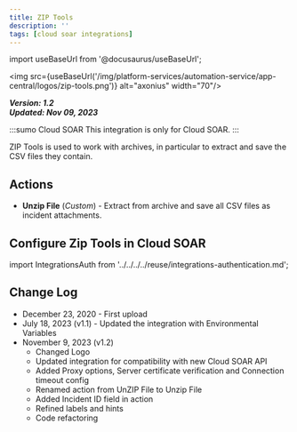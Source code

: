 ```yaml
---
title: ZIP Tools
description: ''
tags: [cloud soar integrations]
---
```

import useBaseUrl from '@docusaurus/useBaseUrl';

<img src={useBaseUrl('/img/platform-services/automation-service/app-central/logos/zip-tools.png')} alt="axonius" width="70"/>

***Version: 1.2  
Updated: Nov 09, 2023***

:::sumo Cloud SOAR
This integration is only for Cloud SOAR.
:::

ZIP Tools is used to work with archives, in particular to extract and save the CSV files they contain.

## Actions

* **Unzip File** (*Custom*) - Extract from archive and save all CSV files as incident attachments.

## Configure Zip Tools in Cloud SOAR

import IntegrationsAuth from '../../../../reuse/integrations-authentication.md';

<IntegrationsAuth/>

## Change Log

* December 23, 2020 - First upload
* July 18, 2023 (v1.1) - Updated the integration with Environmental Variables
* November 9, 2023 (v1.2)
	+ Changed Logo
	+ Updated integration for compatibility with new Cloud SOAR API
	+ Added Proxy options, Server certificate verification and Connection timeout config
	+ Renamed action from UnZIP File to Unzip File
	+ Added Incident ID field in action
	+ Refined labels and hints
	+ Code refactoring
